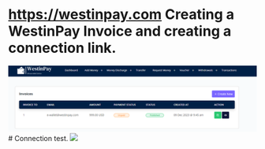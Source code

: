 
# https://westinpay.com Creating a WestinPay Invoice and creating a connection link.

<img src="main.png" >
# Connection test.
<img src="ınvoice.png" >
